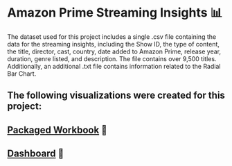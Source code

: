 # Amazon Prime Streaming Insights 📊

The dataset used for this project includes a single .csv file containing the data for the streaming insights, including the Show ID, the type of content, the title, director, cast, country, date added to Amazon Prime, release year, duration, genre listed, and description. The file contains over 9,500 titles. Additionally, an additional .txt file contains information related to the Radial Bar Chart.

The following visualizations were created for this project:
- 


## [Packaged Workbook](https://github.com/englands/Tableau/blob/main/Case%20Studies%20and%20Projects/Udemy/Amazon%20Prime%20Streaming%20Insights/Amazon%20Prime%20Streaming%20Insights.twbx) 📔

## [Dashboard]() 📔
